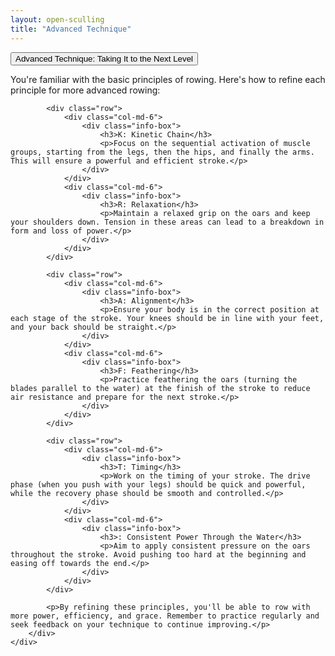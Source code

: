 ```yaml
---
layout: open-sculling
title: "Advanced Technique"
---
```


<div class="accordion-section">
    <button class="accordion-toggle" aria-expanded="false" aria-controls="advanced-technique-content">Advanced Technique: Taking It to the Next Level</button>
    <div class="accordion-content" id="advanced-technique-content">
        <div class="accordion-content-inner">
            <p>You're familiar with the basic principles of rowing. Here's how to refine each principle for more advanced rowing:</p>

            <div class="row">
                <div class="col-md-6">
                    <div class="info-box">
                        <h3>K: Kinetic Chain</h3>
                        <p>Focus on the sequential activation of muscle groups, starting from the legs, then the hips, and finally the arms. This will ensure a powerful and efficient stroke.</p>
                    </div>
                </div>
                <div class="col-md-6">
                    <div class="info-box">
                        <h3>R: Relaxation</h3>
                        <p>Maintain a relaxed grip on the oars and keep your shoulders down. Tension in these areas can lead to a breakdown in form and loss of power.</p>
                    </div>
                </div>
            </div>

            <div class="row">
                <div class="col-md-6">
                    <div class="info-box">
                        <h3>A: Alignment</h3>
                        <p>Ensure your body is in the correct position at each stage of the stroke. Your knees should be in line with your feet, and your back should be straight.</p>
                    </div>
                </div>
                <div class="col-md-6">
                    <div class="info-box">
                        <h3>F: Feathering</h3>
                        <p>Practice feathering the oars (turning the blades parallel to the water) at the finish of the stroke to reduce air resistance and prepare for the next stroke.</p>
                    </div>
                </div>
            </div>

            <div class="row">
                <div class="col-md-6">
                    <div class="info-box">
                        <h3>T: Timing</h3>
                        <p>Work on the timing of your stroke. The drive phase (when you push with your legs) should be quick and powerful, while the recovery phase should be smooth and controlled.</p>
                    </div>
                </div>
                <div class="col-md-6">
                    <div class="info-box">
                        <h3>: Consistent Power Through the Water</h3>
                        <p>Aim to apply consistent pressure on the oars throughout the stroke. Avoid pushing too hard at the beginning and easing off towards the end.</p>
                    </div>
                </div>
            </div>

            <p>By refining these principles, you'll be able to row with more power, efficiency, and grace. Remember to practice regularly and seek feedback on your technique to continue improving.</p>
        </div>
    </div>
</div>
